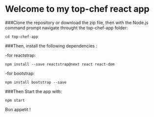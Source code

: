 # Welcome to my top-chef react app

###Clone the repository or download the zip file, then with the Node.js command prompt navigate throught the top-chef-app folder:

```
cd top-chef-app
```

###Then, install the following dependencies :

-for reactstrap:
```
npm install --save reactstrap@next react react-dom
```
-for bootstrap:

```
npm install bootstrap --save
```
###Then Start the app with:
```
npm start
```

Bon appetit !
